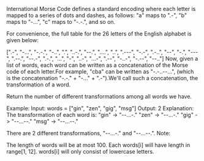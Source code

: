 International Morse Code defines a standard encoding where each letter is mapped to a series of dots and dashes, as follows: "a" maps to ".-", "b" maps to "-...", "c" maps to "-.-.", and so on.

For convenience, the full table for the 26 letters of the English alphabet is given below:

[".-", "-...", "-.-.", "-..", ".", "..-.", "--.", "....", "..", ".---", "-.-", ".-..", "--", "-.", "---", ".--.", "--.-", ".-.", "...", "-", "..-", "...-", ".--", "-..-", "-.--", "--.."]
Now, given a list of words, each word can be written as a concatenation of the Morse code of each letter.For example, "cba" can be written as "-.-..--...", (which is the concatenation "-.-." + "-..." + ".-").We'll call such a concatenation, the transformation of a word.

Return the number of different transformations among all words we have.

  Example:
Input: words = ["gin", "zen", "gig", "msg"]
Output: 2
Explanation:
The transformation of each word is:
"gin" -> "--...-."
"zen" -> "--...-."
"gig" -> "--...--."
"msg" -> "--...--."

There are 2 different transformations, "--...-." and "--...--.".
  Note:

The length of words will be at most 100.
Each words[i] will have length in range[1, 12].
  words[i] will only consist of lowercase letters.